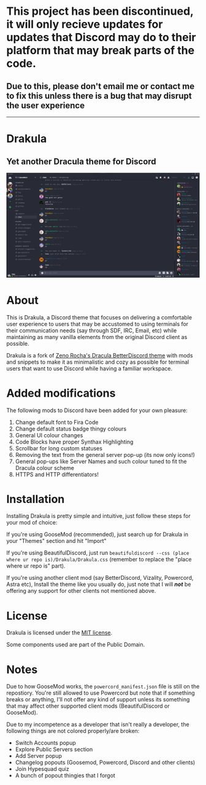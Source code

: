 # **This project has been discontinued, it will only recieve updates for updates that Discord may do to their platform that may break parts of the code.**
## **Due to this, please don't email me or contact me to fix this unless there is a bug that may disrupt the user experience**

---

# Drakula
## Yet another Dracula theme for Discord

![Drakula v3.2 running in Goosemod alongside some other mods](/ast/FrontPage-v3.png)

# About
This is Drakula, a Discord theme that focuses on delivering a comfortable user experience to users that may be accustomed to using terminals for their communication needs (say through SDF, IRC, Email, etc) while maintaining as many vanilla elements from the original Discord client as possible.

Drakula is a fork of [Zeno Rocha's Dracula BetterDiscord theme](https://github.com/dracula/betterdiscord) with mods and snippets to make it as minimalistic and cozy as possible for terminal users that want to use Discord while having a familiar workspace.

# Added modifications
The following mods to Discord have been added for your own pleasure:

1. Change default font to Fira Code
2. Change default status badge thingy colours
3. General UI colour changes
4. Code Blocks have proper Synthax Highlighting
5. Scrollbar for long custom statuses
6. Removing the text from the general server pop-up (its now only icons!)
7. General pop-ups like Server Names and such colour tuned to fit the Dracula colour scheme
8. HTTPS and HTTP differentiators!

# Installation
Installing Drakula is pretty simple and intuitive, just follow these steps for your mod of choice:

If you're using GooseMod (recommended), just search up for Drakula in your "Themes" section and hit "Import"

If you're using BeautifulDiscord, just run `beautifuldiscord --css (place where ur repo is)/Drakula/Drakula.css` (remember to replace the "place where ur repo is" part).

If you're using another client mod (say BetterDiscord, Vizality, Powercord, Astra etc), Install the theme like you usually do, just note that I will ***not*** be offering any support for other clients not mentioned above.

# License
Drakula is licensed under the [MIT license](https://mit-license.org).

Some components used are part of the Public Domain.

# Notes
Due to how GooseMod works, the `powercord_manifest.json` file is still on the repostiory. You're still allowed to use Powercord but note that if something breaks or anything, I'll not offer any kind of support unless its something that may affect other supported client mods (BeautifulDiscord or GooseMod).

Due to my incompetence as a developer that isn't really a developer, the following things are not colored properly/are broken:
- Switch Accounts popup
- Explore Public Servers section
- Add Server popup
- Changelog popouts (Goosemod, Powercord, Discord and other clients)
- Join Hypesquad quiz
- A bunch of popout thingies that I forgot